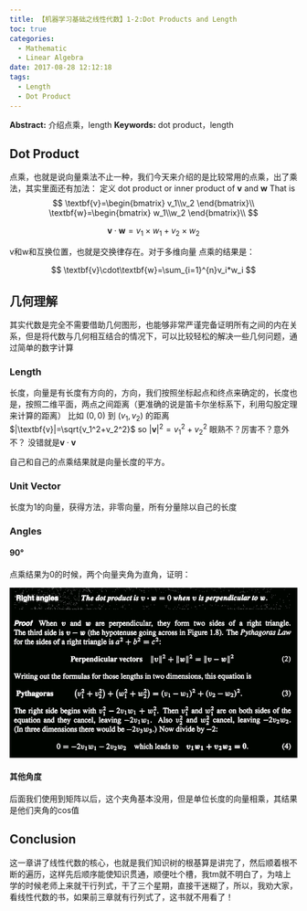 ```yaml
---
title: 【机器学习基础之线性代数】1-2:Dot Products and Length
toc: true
categories:
  - Mathematic
  - Linear Algebra
date: 2017-08-28 12:12:18
tags:
  - Length
  - Dot Product
---
```

**Abstract:** 介绍点乘，length
**Keywords:** dot product，length
<!--more-->



## Dot Product
点乘，也就是说向量乘法不止一种，我们今天来介绍的是比较常用的点乘，出了乘法，其实里面还有加法：
定义
dot product or inner product of $\textbf{v}$ and $\textbf{w}$
That is
$$
\textbf{v}=\begin{bmatrix} v_1\\v_2 \end{bmatrix}\\
\textbf{w}=\begin{bmatrix} w_1\\w_2 \end{bmatrix}\\
$$

$$
\textbf{v}\cdot \textbf{w} = v_1 \times w_1+v_2 \times w_2
$$

v和w和互换位置，也就是交换律存在。对于多维向量
点乘的结果是：

$$
\textbf{v}\cdot\textbf{w}=\sum_{i=1}^{n}v_i*w_i
$$
## 几何理解

其实代数是完全不需要借助几何图形，也能够非常严谨完备证明所有之间的内在关系，但是将代数与几何相互结合的情况下，可以比较轻松的解决一些几何问题，通过简单的数字计算
### Length
长度，向量是有长度有方向的，方向，我们按照坐标起点和终点来确定的，长度也是，按照二维平面，两点之间距离（更准确的说是笛卡尔坐标系下，利用勾股定理来计算的距离）
比如 $(0,0)$ 到 $(v_1,v_2)$ 的距离 $|\textbf{v}|=\sqrt{v_1^2+v_2^2}$
so
$|\textbf{v}|^2=v_1^2+v_2^2$
眼熟不？厉害不？意外不？
没错就是$\textbf{v}\cdot\textbf{v}$

自己和自己的点乘结果就是向量长度的平方。
### Unit Vector
长度为1的向量，获得方法，非零向量，所有分量除以自己的长度
### Angles
#### 90°
点乘结果为0的时候，两个向量夹角为直角，证明：

![90](Math-Linear-Algebra-Chapter-1-2/90.png)

#### 其他角度
后面我们使用到矩阵以后，这个夹角基本没用，但是单位长度的向量相乘，其结果是他们夹角的cos值

## Conclusion
这一章讲了线性代数的核心，也就是我们知识树的根基算是讲完了，然后顺着根不断的遍历，这样先后顺序能使知识贯通，顺便吐个槽，我tm就不明白了，为啥上学的时候老师上来就干行列式，干了三个星期，直接干迷糊了，所以，我劝大家，看线性代数的书，如果前三章就有行列式了，这书就不用看了！
